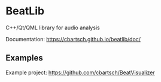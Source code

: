 # BeatLib

C++/Qt/QML library for audio analysis

Documentation: https://cbartsch.github.io/beatlib/doc/

## Examples

Example project: https://github.com/cbartsch/BeatVisualizer
